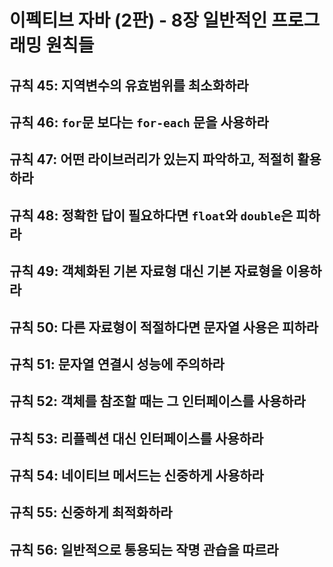 # 이펙티브 자바 (2판) - 8장 일반적인 프로그래밍 원칙들

## 규칙 45: 지역변수의 유효범위를 최소화하라


## 규칙 46: `for`문 보다는 `for-each` 문을 사용하라


## 규칙 47: 어떤 라이브러리가 있는지 파악하고, 적절히 활용하라


## 규칙 48: 정확한 답이 필요하다면 `float`와 `double`은 피하라


## 규칙 49: 객체화된 기본 자료형 대신 기본 자료형을 이용하라


## 규칙 50: 다른 자료형이 적절하다면 문자열 사용은 피하라


## 규칙 51: 문자열 연결시 성능에 주의하라


## 규칙 52: 객체를 참조할 때는 그 인터페이스를 사용하라


## 규칙 53: 리플렉션 대신 인터페이스를 사용하라


## 규칙 54: 네이티브 메서드는 신중하게 사용하라


## 규칙 55: 신중하게 최적화하라


## 규칙 56: 일반적으로 통용되는 작명 관습을 따르라


